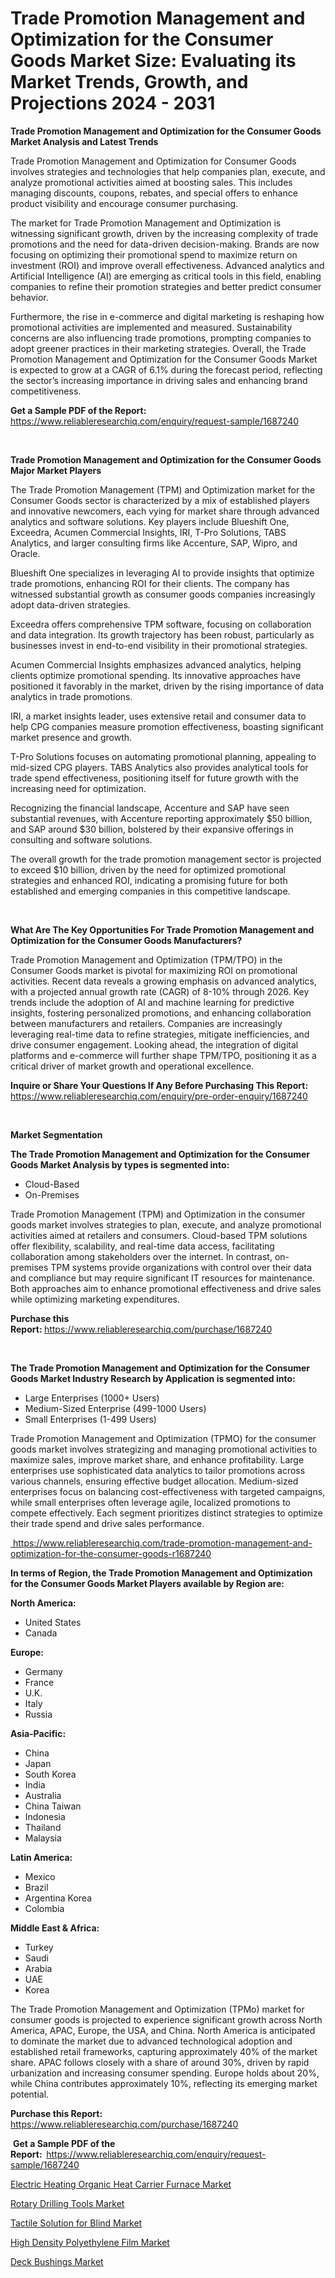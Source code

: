 <p><h1>Trade Promotion Management and Optimization for the Consumer Goods Market Size: Evaluating its Market Trends, Growth, and Projections 2024 - 2031</h1></p><p><strong>Trade Promotion Management and Optimization for the Consumer Goods Market Analysis and Latest Trends</strong></p>
<p><p>Trade Promotion Management and Optimization for Consumer Goods involves strategies and technologies that help companies plan, execute, and analyze promotional activities aimed at boosting sales. This includes managing discounts, coupons, rebates, and special offers to enhance product visibility and encourage consumer purchasing. </p><p>The market for Trade Promotion Management and Optimization is witnessing significant growth, driven by the increasing complexity of trade promotions and the need for data-driven decision-making. Brands are now focusing on optimizing their promotional spend to maximize return on investment (ROI) and improve overall effectiveness. Advanced analytics and Artificial Intelligence (AI) are emerging as critical tools in this field, enabling companies to refine their promotion strategies and better predict consumer behavior.</p><p>Furthermore, the rise in e-commerce and digital marketing is reshaping how promotional activities are implemented and measured. Sustainability concerns are also influencing trade promotions, prompting companies to adopt greener practices in their marketing strategies. Overall, the Trade Promotion Management and Optimization for the Consumer Goods Market is expected to grow at a CAGR of 6.1% during the forecast period, reflecting the sector’s increasing importance in driving sales and enhancing brand competitiveness.</p></p>
<p><strong>Get a Sample PDF of the Report:&nbsp;</strong> <a href="https://www.reliableresearchiq.com/enquiry/request-sample/1687240?utm_campaign=1106&utm_medium=2&utm_source=Github&utm_content=ia&utm_term=16102024&utm_id=trade-promotion-management-and-optimization-for-the-consumer-goods">https://www.reliableresearchiq.com/enquiry/request-sample/1687240</a></p>
<p>&nbsp;</p>
<p><strong>Trade Promotion Management and Optimization for the Consumer Goods Major Market Players</strong></p>
<p><p>The Trade Promotion Management (TPM) and Optimization market for the Consumer Goods sector is characterized by a mix of established players and innovative newcomers, each vying for market share through advanced analytics and software solutions. Key players include Blueshift One, Exceedra, Acumen Commercial Insights, IRI, T-Pro Solutions, TABS Analytics, and larger consulting firms like Accenture, SAP, Wipro, and Oracle.</p><p>Blueshift One specializes in leveraging AI to provide insights that optimize trade promotions, enhancing ROI for their clients. The company has witnessed substantial growth as consumer goods companies increasingly adopt data-driven strategies.</p><p>Exceedra offers comprehensive TPM software, focusing on collaboration and data integration. Its growth trajectory has been robust, particularly as businesses invest in end-to-end visibility in their promotional strategies.</p><p>Acumen Commercial Insights emphasizes advanced analytics, helping clients optimize promotional spending. Its innovative approaches have positioned it favorably in the market, driven by the rising importance of data analytics in trade promotions.</p><p>IRI, a market insights leader, uses extensive retail and consumer data to help CPG companies measure promotion effectiveness, boasting significant market presence and growth.</p><p>T-Pro Solutions focuses on automating promotional planning, appealing to mid-sized CPG players. TABS Analytics also provides analytical tools for trade spend effectiveness, positioning itself for future growth with the increasing need for optimization.</p><p>Recognizing the financial landscape, Accenture and SAP have seen substantial revenues, with Accenture reporting approximately $50 billion, and SAP around $30 billion, bolstered by their expansive offerings in consulting and software solutions.</p><p>The overall growth for the trade promotion management sector is projected to exceed $10 billion, driven by the need for optimized promotional strategies and enhanced ROI, indicating a promising future for both established and emerging companies in this competitive landscape.</p></p>
<p>&nbsp;</p>
<p><strong>What Are The Key Opportunities For Trade Promotion Management and Optimization for the Consumer Goods Manufacturers?</strong></p>
<p><p>Trade Promotion Management and Optimization (TPM/TPO) in the Consumer Goods market is pivotal for maximizing ROI on promotional activities. Recent data reveals a growing emphasis on advanced analytics, with a projected annual growth rate (CAGR) of 8-10% through 2026. Key trends include the adoption of AI and machine learning for predictive insights, fostering personalized promotions, and enhancing collaboration between manufacturers and retailers. Companies are increasingly leveraging real-time data to refine strategies, mitigate inefficiencies, and drive consumer engagement. Looking ahead, the integration of digital platforms and e-commerce will further shape TPM/TPO, positioning it as a critical driver of market growth and operational excellence.</p></p>
<p><strong>Inquire or Share Your Questions If Any Before Purchasing This Report:</strong> <a href="https://www.reliableresearchiq.com/enquiry/pre-order-enquiry/1687240?utm_campaign=1106&utm_medium=2&utm_source=Github&utm_content=ia&utm_term=16102024&utm_id=trade-promotion-management-and-optimization-for-the-consumer-goods">https://www.reliableresearchiq.com/enquiry/pre-order-enquiry/1687240</a></p>
<p>&nbsp;</p>
<p><strong>Market Segmentation</strong></p>
<p><strong>The Trade Promotion Management and Optimization for the Consumer Goods Market Analysis by types is segmented into:</strong></p>
<p><ul><li>Cloud-Based</li><li>On-Premises</li></ul></p>
<p><p>Trade Promotion Management (TPM) and Optimization in the consumer goods market involves strategies to plan, execute, and analyze promotional activities aimed at retailers and consumers. Cloud-based TPM solutions offer flexibility, scalability, and real-time data access, facilitating collaboration among stakeholders over the internet. In contrast, on-premises TPM systems provide organizations with control over their data and compliance but may require significant IT resources for maintenance. Both approaches aim to enhance promotional effectiveness and drive sales while optimizing marketing expenditures.</p></p>
<p><strong>Purchase this Report:&nbsp;</strong><a href="https://www.reliableresearchiq.com/purchase/1687240?utm_campaign=1106&utm_medium=2&utm_source=Github&utm_content=ia&utm_term=16102024&utm_id=trade-promotion-management-and-optimization-for-the-consumer-goods">https://www.reliableresearchiq.com/purchase/1687240</a></p>
<p>&nbsp;</p>
<p><strong>The Trade Promotion Management and Optimization for the Consumer Goods Market Industry Research by Application is segmented into:</strong></p>
<p><ul><li>Large Enterprises (1000+ Users)</li><li>Medium-Sized Enterprise (499-1000 Users)</li><li>Small Enterprises (1-499 Users)</li></ul></p>
<p><p>Trade Promotion Management and Optimization (TPMO) for the consumer goods market involves strategizing and managing promotional activities to maximize sales, improve market share, and enhance profitability. Large enterprises use sophisticated data analytics to tailor promotions across various channels, ensuring effective budget allocation. Medium-sized enterprises focus on balancing cost-effectiveness with targeted campaigns, while small enterprises often leverage agile, localized promotions to compete effectively. Each segment prioritizes distinct strategies to optimize their trade spend and drive sales performance.</p></p>
<p><a href="https://www.reliableresearchiq.com/trade-promotion-management-and-optimization-for-the-consumer-goods-r1687240?utm_campaign=1106&utm_medium=2&utm_source=Github&utm_content=ia&utm_term=16102024&utm_id=trade-promotion-management-and-optimization-for-the-consumer-goods">&nbsp;https://www.reliableresearchiq.com/trade-promotion-management-and-optimization-for-the-consumer-goods-r1687240</a></p>
<p><strong>In terms of Region, the Trade Promotion Management and Optimization for the Consumer Goods Market Players available by Region are:</strong></p>
<p>
    <p> <strong> North America: </strong>
        <ul>
            <li>United States</li>
            <li>Canada</li>
        </ul>
        </p> 
    <p> <strong> Europe: </strong>
        <ul>
            <li>Germany</li>
            <li>France</li>
            <li>U.K.</li>
            <li>Italy</li>
            <li>Russia</li>
        </ul>
        </p> 
    <p> <strong> Asia-Pacific: </strong>
        <ul>
            <li>China</li>
            <li>Japan</li>
            <li>South Korea</li>
            <li>India</li>
            <li>Australia</li>
            <li>China Taiwan</li>
            <li>Indonesia</li>
            <li>Thailand</li>
            <li>Malaysia</li>
        </ul>
        </p> 
    <p> <strong> Latin America: </strong>
        <ul>
            <li>Mexico</li>
            <li>Brazil</li>
            <li>Argentina Korea</li>
            <li>Colombia</li>
        </ul>
        </p> 
    <p> <strong> Middle East & Africa: </strong>
        <ul>
            <li>Turkey</li>
            <li>Saudi</li>
            <li>Arabia</li>
            <li>UAE</li>
            <li>Korea</li>
        </ul>
    </p>
    </p>
<p><p>The Trade Promotion Management and Optimization (TPMo) market for consumer goods is projected to experience significant growth across North America, APAC, Europe, the USA, and China. North America is anticipated to dominate the market due to advanced technological adoption and established retail frameworks, capturing approximately 40% of the market share. APAC follows closely with a share of around 30%, driven by rapid urbanization and increasing consumer spending. Europe holds about 20%, while China contributes approximately 10%, reflecting its emerging market potential.</p></p>
<p><strong>Purchase this Report: </strong><a href="https://www.reliableresearchiq.com/purchase/1687240?utm_campaign=1106&utm_medium=2&utm_source=Github&utm_content=ia&utm_term=16102024&utm_id=trade-promotion-management-and-optimization-for-the-consumer-goods">https://www.reliableresearchiq.com/purchase/1687240</a></p>
<p>&nbsp;<strong>Get a Sample PDF of the Report:&nbsp;&nbsp;</strong><a href="https://www.reliableresearchiq.com/enquiry/request-sample/1687240?utm_campaign=1106&utm_medium=2&utm_source=Github&utm_content=ia&utm_term=16102024&utm_id=trade-promotion-management-and-optimization-for-the-consumer-goods">https://www.reliableresearchiq.com/enquiry/request-sample/1687240</a></p>
<p><strong></strong></p>
<p><p><a href="https://github.com/fratgqppizur/Market-Research-Report-List-1/blob/main/electric-heating-organic-heat-carrier-furnace-market.md?utm_campaign=1106&utm_medium=2&utm_source=Github&utm_content=ia&utm_term=16102024&utm_id=trade-promotion-management-and-optimization-for-the-consumer-goods">Electric Heating Organic Heat Carrier Furnace Market</a></p><p><a href="https://issuu.com/reportprime-2/docs/rotary-drilling-tools-market-size-2_52b758a72b46e1?utm_campaign=1106&utm_medium=2&utm_source=Github&utm_content=ia&utm_term=16102024&utm_id=trade-promotion-management-and-optimization-for-the-consumer-goods">Rotary Drilling Tools Market</a></p><p><a href="https://www.linkedin.com/pulse/pulse-tactile-solution-blind-rhythms-change-market-resonance-3cafc?trk=public_post_embed_feed-article-content&utm_campaign=1106&utm_medium=2&utm_source=Github&utm_content=ia&utm_term=16102024&utm_id=trade-promotion-management-and-optimization-for-the-consumer-goods">Tactile Solution for Blind Market</a></p><p><a href="https://github.com/laurettae0ac/Market-Research-Report-List-1/blob/main/high-density-polyethylene-film-market.md?utm_campaign=1106&utm_medium=2&utm_source=Github&utm_content=ia&utm_term=16102024&utm_id=trade-promotion-management-and-optimization-for-the-consumer-goods">High Density Polyethylene Film Market</a></p><p><a href="https://issuu.com/reportprime-2/docs/deck-bushings-market-size-2030.pptx_100c5652e97aa1?utm_campaign=1106&utm_medium=2&utm_source=Github&utm_content=ia&utm_term=16102024&utm_id=trade-promotion-management-and-optimization-for-the-consumer-goods">Deck Bushings Market</a></p></p>